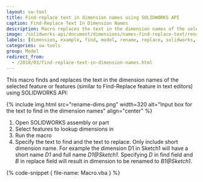 ```yaml
---
layout: sw-tool
title: Find-replace text in dimension names using SOLIDWORKS API
caption: Find-Replace Text In Dimension Names
description: Macro replaces the text in the dimension names of the selected feature or features
image: /solidworks-api/document/dimensions/names-find-replace-text/rename-dims.png
labels: [dimension, example, find, model, rename, replace, solidworks, solidworks api]
categories: sw-tools
group: Model
redirect_from:
  - /2018/03/find-replace-text-in-dimension-names.html
---
```

This macro finds and replaces the text in the dimension names of the selected feature or features (similar to Find-Replace feature in text editors) using SOLIDWORKS API:

{% include img.html src="rename-dims.png" width=320 alt="Input box for the text to find in the dimension names" align="center" %}

1. Open SOLIDWORKS assembly or part
1. Select features to lookup dimensions in
1. Run the macro
1. Specify the text to find and the text to replace. Only include short dimension name.
For example the dimension D1 in Sketch1 will have a short name *D1* and full name *D1@Sketch1.* Specifying *D* in find field and *B* in replace field will result in dimension to be renamed to *B1@Sketch1*.

{% code-snippet { file-name: Macro.vba } %}
